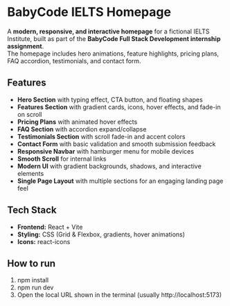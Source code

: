 # BabyCode IELTS Homepage

A **modern, responsive, and interactive homepage** for a fictional IELTS Institute, built as part of the **BabyCode Full Stack Development internship assignment**.  
The homepage includes hero animations, feature highlights, pricing plans, FAQ accordion, testimonials, and contact form.

## Features

- **Hero Section** with typing effect, CTA button, and floating shapes
- **Features Section** with gradient cards, icons, hover effects, and fade-in on scroll
- **Pricing Plans** with animated hover effects
- **FAQ Section** with accordion expand/collapse
- **Testimonials Section** with scroll fade-in and accent colors
- **Contact Form** with basic validation and smooth submission feedback
- **Responsive Navbar** with hamburger menu for mobile devices
- **Smooth Scroll** for internal links
- **Modern UI** with gradient backgrounds, shadows, and interactive elements
- **Single Page Layout** with multiple sections for an engaging landing page feel

## Tech Stack

- **Frontend:** React + Vite  
- **Styling:** CSS (Grid & Flexbox, gradients, hover animations)  
- **Icons:** react-icons  

## How to run
1. npm install
2. npm run dev
3. Open the local URL shown in the terminal (usually http://localhost:5173)